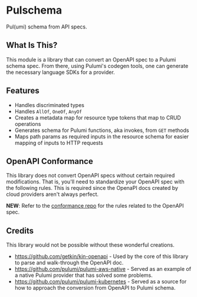 # Pulschema

Pul(umi) schema from API specs.

## What Is This?

This module is a library that can convert an OpenAPI spec to a Pulumi schema spec.
From there, using Pulumi's codegen tools, one can generate the necessary language
SDKs for a provider.

## Features

-   Handles discriminated types
-   Handles `AllOf`, `OneOf`, `AnyOf`
-   Creates a metadata map for resource type tokens that map to CRUD operations
-   Generates schema for Pulumi functions, aka invokes, from `GET` methods
-   Maps path params as required inputs in the resource schema for easier mapping of inputs
    to HTTP requests

## OpenAPI Conformance

This library does not convert OpenAPI specs without certain required modifications.
That is, you'll need to standardize your OpenAPI spec with the following rules.
This is required since the OpenaPI docs created by cloud providers aren't always perfect.

**NEW**: Refer to the [conformance repo](https://github.com/cloudy-sky-software/cloud-provider-api-conformance) for the rules related to the OpenAPI spec.

## Credits

This library would not be possible without these wonderful creations.

-   https://github.com/getkin/kin-openapi - Used by the core of this library to parse and walk-through the OpenAPI doc.
-   https://github.com/pulumi/pulumi-aws-native - Served as an example of a native Pulumi provider that has solved some problems.
-   https://github.com/pulumi/pulumi-kubernetes - Served as a source for how to approach the conversion from OpenAPI to
    Pulumi schema.
